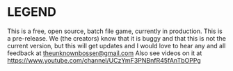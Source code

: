 # LEGEND
This is a free, open source, batch file game, currently in production.  This is a pre-release.
We (the creators) know that it is buggy and that this is not the current version, but this will get updates and I would love to hear any and all feedback at theunknownbosser@gmail.com
Also see videos on it at https://www.youtube.com/channel/UCzYmF3PNBnfR45fAnTbOPPg
